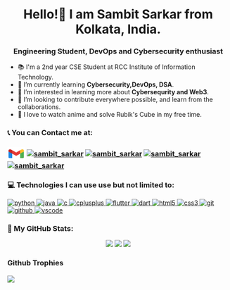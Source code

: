 <h1 align="center">Hello!👋 I am Sambit Sarkar from Kolkata, India.</h1>
<h3 align="center">Engineering Student, DevOps and Cybersecurity enthusiast</h3>


<!-- <p align="left"> <img src="https://komarev.com/ghpvc/?username=Sscuber03&label=Profile%20views&style=for-the-badge" alt="Sscuber03" /> </p> -->

- 📚 I'm a 2nd year CSE Student at RCC Institute of Information Technology.
- 🌱 I’m currently learning **Cybersecurity,DevOps, DSA**.
- 👀 I’m interested in learning more about **Cybersequrity and Web3**.
- 💞️ I’m looking to contribute everywhere possible, and learn from the collaborations.
- 🎤 I love to watch anime and solve Rubik's Cube in my free time.


<h3 align="left">📞 You can Contact me at: <h3>
<p align="left">
<a href="mailto:sambit2003sarkar@gmail.com" target="blank"><img align="center" src="./images/icons8-gmail.svg" alt="sambit_sarkar" height="30" width="40" /></a>
<a href="https://twitter.com/Sambits28225539" target="blank"><img align="center" src="https://raw.githubusercontent.com/rahuldkjain/github-profile-readme-generator/master/src/images/icons/Social/twitter.svg" alt="sambit_sarkar" height="30" width="40" /></a>
<a href="https://www.linkedin.com/in/sambit-sarkar-12b041212/" target="blank"><img align="center" src="https://raw.githubusercontent.com/rahuldkjain/github-profile-readme-generator/master/src/images/icons/Social/linked-in-alt.svg" alt="sambit_sarkar" height="30" width="40" /></a>
<a href="https://www.hackerrank.com/Sscuber03" target="blank"><img align="center" src="https://raw.githubusercontent.com/rahuldkjain/github-profile-readme-generator/master/src/images/icons/Social/hackerrank.svg" alt="sambit_sarkar" height="30" width="40" /></a>
<a href="https://www.instagram.com/ss_cuber2/" target="blank"><img align="center" src="https://raw.githubusercontent.com/rahuldkjain/github-profile-readme-generator/master/src/images/icons/Social/instagram.svg" alt="sambit_sarkar" height="30" width="40" /></a>

</p>


<h3 align="left">💻 Technologies I can use use but not limited to: </h3>
<p align="left">
<a href="https://www.python.org" target="_blank" rel="noreferrer"> <img src="https://skillicons.dev/icons?i=python" alt="python" width="40" height="40"/> </a>
<a href="https://www.java.com/en/" target="_blank" rel="noreferrer"> <img src="https://skillicons.dev/icons?i=java" alt="java" width="40" height="40"/> </a>
<a href="https://www.cprogramming.com/" target="_blank" rel="noreferrer"> <img src="https://skillicons.dev/icons?i=c" alt="c" width="40" height="40"/> </a>
<a href="https://www.cplusplus.com/doc/tutorial/" target="_blank" rel="noreferrer"> <img src="https://skillicons.dev/icons?i=cpp" alt="cplusplus" width="40" height="40"/> </a>
<a href="https://flutter.dev" target="_blank" rel="noreferrer"> <img src="https://skillicons.dev/icons?i=flutter" alt="flutter" width="40" height="40"/> </a>
<a href="https://dart.dev" target="_blank" rel="noreferrer"> <img src="https://skillicons.dev/icons?i=dart" alt="dart" width="40" height="40"/> </a>
<a href="https://www.w3.org/html/" target="_blank" rel="noreferrer"> <img src="https://skillicons.dev/icons?i=html" alt="html5" width="40" height="40"/> </a>
<a href="https://www.w3schools.com/css/" target="_blank" rel="noreferrer"> <img src="https://skillicons.dev/icons?i=css" alt="css3" width="40" height="40"/> </a>
<a href="https://git-scm.com/" target="_blank" rel="noreferrer"> <img src="https://skillicons.dev/icons?i=git" alt="git" width="40" height="40"/> </a>
<a href="https://github.com/" target="_blank" rel="noreferrer"> <img src="https://skillicons.dev/icons?i=github" alt="github" width="40" height="40"/> </a>
<a href="https://code.visualstudio.com/" target="_blank" rel="noreferrer"> <img src="https://skillicons.dev/icons?i=vscode" alt="vscode" width="40" height="40"/> </a>
</p>


<h3 align="left">🏅 My GitHub Stats:</h3>
<div align="center">
<img src="https://github-readme-stats.vercel.app/api/top-langs/?username=Sscuber03&layout=compact&theme=dark#gh-dark-mode-only">
<img src="https://github-readme-stats.vercel.app/api?username=Sscuber03&show_icons=true&include_all_commits=true&theme=dark">
<img src="https://github-readme-streak-stats.herokuapp.com/?user=Sscuber03&theme=dark">
</div>


<h3 align="left">Github Trophies</h3>
<img align="center" src="https://github-profile-trophy.vercel.app/?username=Sscuber03&theme=onedark&no-frame=true&no-bg=true&theme=discord">


<!---
Sscuber03/Sscuber03 is a ✨ special ✨ repository because its `README.md` (this file) appears on your GitHub profile.
You can click the Preview link to take a look at your changes.
--->
